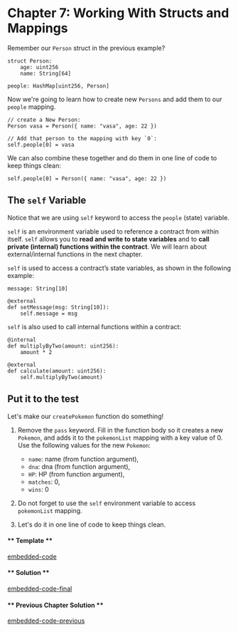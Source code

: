 # Chapter 7: Working With Structs and Mappings

Remember our `Person` struct in the previous example?

```vyper
struct Person:
    age: uint256
    name: String[64]

people: HashMap[uint256, Person]
```

Now we're going to learn how to create new `Persons` and add them to our `people` mapping.

```vyper
// create a New Person:
Person vasa = Person({ name: "vasa", age: 22 })

// Add that person to the mapping with key `0`:
self.people[0] = vasa
```

We can also combine these together and do them in one line of code to keep things clean:

```vyper
self.people[0] = Person({ name: "vasa", age: 22 })
```

## The `self` Variable

Notice that we are using `self` keyword to access the `people` (state) variable.

`self` is an environment variable used to reference a contract from within itself. `self` allows you to **read and write to state variables** and to **call private (internal) functions within the contract**. We will learn about external/internal functions in the next chapter.

`self` is used to access a contract’s state variables, as shown in the following example:

```vyper
message: String[10]

@external
def setMessage(msg: String[10]):
    self.message = msg
```

`self` is also used to call internal functions within a contract:

```vyper
@internal
def multiplyByTwo(amount: uint256):
    amount * 2

@external
def calculate(amount: uint256):
    self.multiplyByTwo(amount)
```

## Put it to the test

Let's make our `createPokemon` function do something!

1. Remove the `pass` keyword. Fill in the function body so it creates a new `Pokemon`, and adds it to the `pokemonList` mapping with a key value of 0. Use the following values for the new `Pokemon`:

   - `name`: name (from function argument),
   - `dna`: dna (from function argument),
   - `HP`: HP (from function argument),
   - `matches`: 0,
   - `wins`: 0

2. Do not forget to use the `self` environment variable to access `pokemonList` mapping.

3. Let's do it in one line of code to keep things clean.

<!-- tabs:start -->

#### ** Template **

[embedded-code](../assets/1/1.7-template-code.vy ':include :type=code embed-template')

#### ** Solution **

[embedded-code-final](../assets/1/1.7-finished-code.vy ':include :type=code embed-final')

#### ** Previous Chapter Solution **

[embedded-code-previous](../assets/1/1.6-finished-code.vy ':include :type=code embed-previous')

<!-- tabs:end -->
